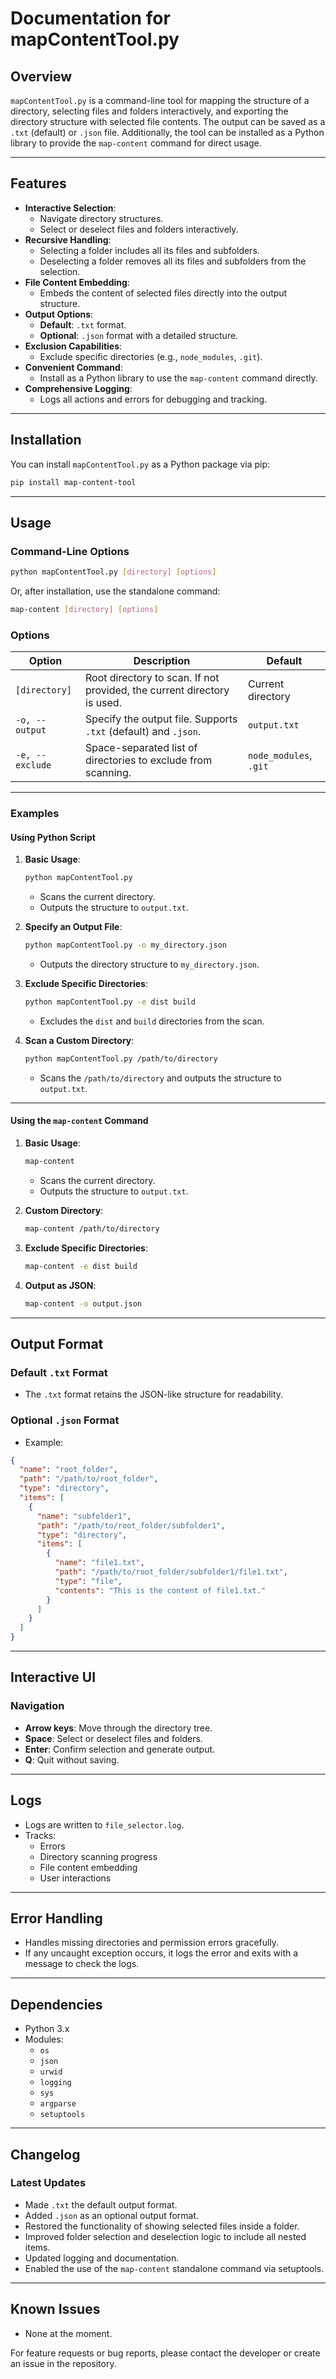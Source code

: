 # **Documentation for mapContentTool.py**

## **Overview**
`mapContentTool.py` is a command-line tool for mapping the structure of a directory, selecting files and folders interactively, and exporting the directory structure with selected file contents. The output can be saved as a `.txt` (default) or `.json` file. Additionally, the tool can be installed as a Python library to provide the `map-content` command for direct usage.

---

## **Features**
- **Interactive Selection**:
  - Navigate directory structures.
  - Select or deselect files and folders interactively.
- **Recursive Handling**:
  - Selecting a folder includes all its files and subfolders.
  - Deselecting a folder removes all its files and subfolders from the selection.
- **File Content Embedding**:
  - Embeds the content of selected files directly into the output structure.
- **Output Options**:
  - **Default**: `.txt` format.
  - **Optional**: `.json` format with a detailed structure.
- **Exclusion Capabilities**:
  - Exclude specific directories (e.g., `node_modules`, `.git`).
- **Convenient Command**:
  - Install as a Python library to use the `map-content` command directly.
- **Comprehensive Logging**:
  - Logs all actions and errors for debugging and tracking.

---

## **Installation**
You can install `mapContentTool.py` as a Python package via pip:
```bash
pip install map-content-tool
```

---

## **Usage**

### **Command-Line Options**
```bash
python mapContentTool.py [directory] [options]
```
Or, after installation, use the standalone command:
```bash
map-content [directory] [options]
```

### **Options**
| Option              | Description                                                                                     | Default                |
|---------------------|-------------------------------------------------------------------------------------------------|------------------------|
| `[directory]`       | Root directory to scan. If not provided, the current directory is used.                        | Current directory      |
| `-o, --output`      | Specify the output file. Supports `.txt` (default) and `.json`.                                | `output.txt`           |
| `-e, --exclude`     | Space-separated list of directories to exclude from scanning.                                  | `node_modules`, `.git` |

---

### **Examples**

#### **Using Python Script**
1. **Basic Usage**:
   ```bash
   python mapContentTool.py
   ```
   - Scans the current directory.
   - Outputs the structure to `output.txt`.

2. **Specify an Output File**:
   ```bash
   python mapContentTool.py -o my_directory.json
   ```
   - Outputs the directory structure to `my_directory.json`.

3. **Exclude Specific Directories**:
   ```bash
   python mapContentTool.py -e dist build
   ```
   - Excludes the `dist` and `build` directories from the scan.

4. **Scan a Custom Directory**:
   ```bash
   python mapContentTool.py /path/to/directory
   ```
   - Scans the `/path/to/directory` and outputs the structure to `output.txt`.

---

#### **Using the `map-content` Command**
1. **Basic Usage**:
   ```bash
   map-content
   ```
   - Scans the current directory.
   - Outputs the structure to `output.txt`.

2. **Custom Directory**:
   ```bash
   map-content /path/to/directory
   ```

3. **Exclude Specific Directories**:
   ```bash
   map-content -e dist build
   ```

4. **Output as JSON**:
   ```bash
   map-content -o output.json
   ```

---

## **Output Format**

### **Default `.txt` Format**
- The `.txt` format retains the JSON-like structure for readability.

### **Optional `.json` Format**
- Example:
```json
{
  "name": "root_folder",
  "path": "/path/to/root_folder",
  "type": "directory",
  "items": [
    {
      "name": "subfolder1",
      "path": "/path/to/root_folder/subfolder1",
      "type": "directory",
      "items": [
        {
          "name": "file1.txt",
          "path": "/path/to/root_folder/subfolder1/file1.txt",
          "type": "file",
          "contents": "This is the content of file1.txt."
        }
      ]
    }
  ]
}
```

---

## **Interactive UI**

### **Navigation**
- **Arrow keys**: Move through the directory tree.
- **Space**: Select or deselect files and folders.
- **Enter**: Confirm selection and generate output.
- **Q**: Quit without saving.

---

## **Logs**
- Logs are written to `file_selector.log`.
- Tracks:
  - Errors
  - Directory scanning progress
  - File content embedding
  - User interactions

---

## **Error Handling**
- Handles missing directories and permission errors gracefully.
- If any uncaught exception occurs, it logs the error and exits with a message to check the logs.

---

## **Dependencies**
- Python 3.x
- Modules:
  - `os`
  - `json`
  - `urwid`
  - `logging`
  - `sys`
  - `argparse`
  - `setuptools`

---

## **Changelog**
### **Latest Updates**
- Made `.txt` the default output format.
- Added `.json` as an optional output format.
- Restored the functionality of showing selected files inside a folder.
- Improved folder selection and deselection logic to include all nested items.
- Updated logging and documentation.
- Enabled the use of the `map-content` standalone command via setuptools.

---

## **Known Issues**
- None at the moment.

For feature requests or bug reports, please contact the developer or create an issue in the repository.